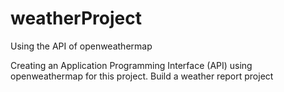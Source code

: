 # weatherProject
Using the API of openweathermap

Creating an Application Programming Interface (API) using openweathermap for this project. 
Build a weather report project

